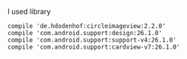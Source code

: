 I used library

    compile 'de.hdodenhof:circleimageview:2.2.0'
    compile 'com.android.support:design:26.1.0'
    compile 'com.android.support:support-v4:26.1.0'
    compile 'com.android.support:cardview-v7:26.1.0'
